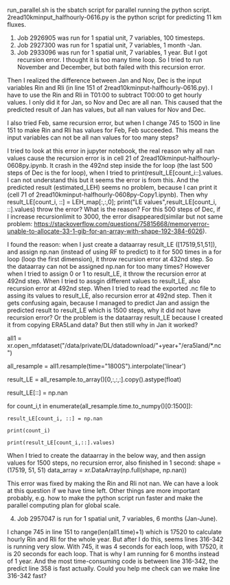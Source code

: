 run_parallel.sh is the sbatch script for parallel running the python script.
2read10kminput_halfhourly-0616.py is the python script for predicting 11 km fluxes.

1) Job 2926905 was run for 1 spatial unit, 7 variables, 100 timesteps.
2) Job 2927300 was run for 1 spatial unit, 7 variables, 1 month -Jan.
3) Job 2933096 was run for 1 spatial unit, 7 variables, 1 year. 
But I got recursion error. I thought it is too many time loop. So I tried to run November and December, but both failed with this recursion error. 

Then I realized the difference between Jan and Nov, Dec is the input variables Rin and Rli (in line 151 of 2read10kminput-halfhourly-0616.py). I have to use the Rin and Rli in T01:00 to subtract T00:00 to get hourly values. I only did it for Jan, so Nov and Dec are all nan. This caused that the predicted result of Jan has values, but all nan values for Nov and Dec. 

I also tried Feb, same recursion error, but when I change 745 to 1500 in line 151 to make Rin and Rli has values for Feb, Feb succeeded. This means the input variables can not be all nan values for too many steps?

I tried to look at this error in jupyter notebook, the real reason why all nan values cause the recursion error is in cell 21 of 2read10kminput-halfhourly-0608py.ipynb. It crash in the 492nd step inside the for loop (the last 500 steps of Dec is the for loop), when I tried to print(result_LE[count_i::].values. I can not understand this but it seems the error is from this. And the predicted result (estimated_LEH) seems no problem, because I can print it (cell 71 of 2read10kminput-halfhourly-0608py-Copy1.ipynb). Then why result_LE[count_i, ::] = LEH_map[:,:,0]; print("LE values",result_LE[count_i, ::].values) throw the error? What is the reason? For this 500 steps of Dec, if I increase recursionlimit to 3000, the error disappeared(similar but not same problem: https://stackoverflow.com/questions/75815668/memoryerror-unable-to-allocate-33-1-gib-for-an-array-with-shape-192-384-6026).

I found the reason: when I just create a dataarray result_LE ([17519,51,51]), and assign np.nan (instead of using RF to predict) to it for 500 times in a for loop (loop the first dimension), it throw recursion error at 432nd step. So the dataarray can not be assigned np.nan for too many times? However when I tried to assign 0 or 1 to result_LE, it throw the recursion error at 492nd step. When I tried to assgin different values to result_LE, also recursion error at 492nd step. When I tried to read the exported .nc file to assing its values to result_LE, also recursion error at 492nd step. Then it gets confusing again, because I managed to predict Jan and assign the predicted result to result_LE which is 1500 steps, why it did not have recursion error? Or the problem is the dataarray result_LE because I created it from copying ERA5Land data? But then still why in Jan it worked?

all1 = xr.open_mfdataset("/data/private/DL/datadownload/"+year+"/era5land/*.nc")

all_resample = all1.resample(time="1800S").interpolate('linear')

result_LE = all_resample.to_array()[0,:,:,:].copy().astype(float)

result_LE[::] = np.nan

for count_i,t in enumerate(all_resample.time.to_numpy()[0:1500]):

    result_LE[count_i, ::] = np.nan
	
    print(count_i)
	
    print(result_LE[count_i,::].values)  
	
When I tried to create the dataarray in the below way, and then assign values for 1500 steps, no recursion error, also finished in 1 second:
shape = (17519, 51, 51)
data_array = xr.DataArray(np.full(shape, np.nan))

 
This error was fixed by making the Rin and Rli not nan. We can have a look at this question if we have time left. Other things are more important probably, e.g. how to make the python script run faster and make the parallel computing plan for global scale.

4) Job 2957047 is run for 1 spatial unit, 7 variables, 6 months (Jan-June).

I change 745 in line 151 to range(len(all1.time)+1) which is 17520 to calculate hourly Rin and Rli for the whole year. But after I do this, seems lines 316-342 is running very slow. With 745, it was 4 seconds for each loop, with 17520, it is 20 seconds for each loop. That is why I am running for 6 months instead of 1 year. And the most time-consuming code is between line 316-342, the predict line 358 is fast actually. Could you help me check can we make line 316-342 fast?


